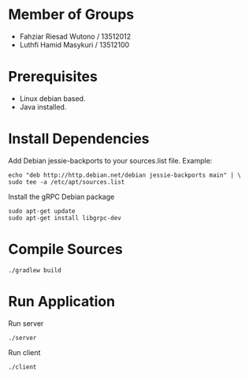 # Member of Groups
* Fahziar Riesad Wutono / 13512012
* Luthfi Hamid Masykuri / 13512100

# Prerequisites
* Linux debian based.
* Java installed.

# Install Dependencies

Add Debian jessie-backports to your sources.list file. Example:
```
echo "deb http://http.debian.net/debian jessie-backports main" | \
sudo tee -a /etc/apt/sources.list
```
Install the gRPC Debian package
```
sudo apt-get update
sudo apt-get install libgrpc-dev
```

# Compile Sources
```
./gradlew build
```
# Run Application
Run server
```
./server
```
Run client
```
./client
```
